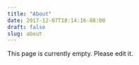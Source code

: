 ```yaml
---
title: "About"
date: 2017-12-07T18:14:16-08:00
draft: false
slug: about
---
```


This page is currently empty. Please edit it.
